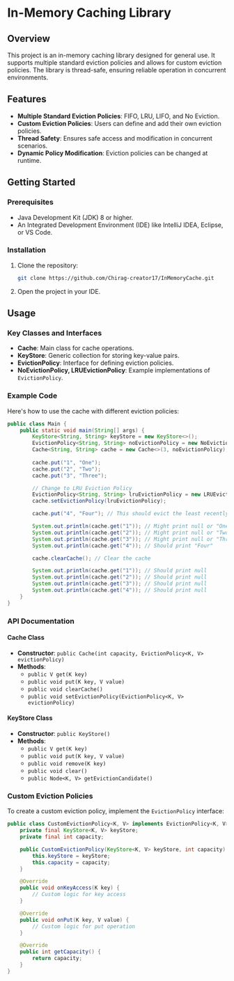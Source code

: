 # In-Memory Caching Library

## Overview

This project is an in-memory caching library designed for general use. It supports multiple standard eviction policies and allows for custom eviction policies. The library is thread-safe, ensuring reliable operation in concurrent environments.

## Features

- **Multiple Standard Eviction Policies**: FIFO, LRU, LIFO, and No Eviction.
- **Custom Eviction Policies**: Users can define and add their own eviction policies.
- **Thread Safety**: Ensures safe access and modification in concurrent scenarios.
- **Dynamic Policy Modification**: Eviction policies can be changed at runtime.

## Getting Started

### Prerequisites

- Java Development Kit (JDK) 8 or higher.
- An Integrated Development Environment (IDE) like IntelliJ IDEA, Eclipse, or VS Code.

### Installation

1. Clone the repository:
    ```sh
    git clone https://github.com/Chirag-creator17/InMemoryCache.git
    ```
2. Open the project in your IDE.

## Usage

### Key Classes and Interfaces

- **Cache**: Main class for cache operations.
- **KeyStore**: Generic collection for storing key-value pairs.
- **EvictionPolicy**: Interface for defining eviction policies.
- **NoEvictionPolicy, LRUEvictionPolicy**: Example implementations of `EvictionPolicy`.

### Example Code

Here's how to use the cache with different eviction policies:

```java
public class Main {
    public static void main(String[] args) {
        KeyStore<String, String> keyStore = new KeyStore<>();
        EvictionPolicy<String, String> noEvictionPolicy = new NoEvictionPolicy<>(keyStore, 3);
        Cache<String, String> cache = new Cache<>(3, noEvictionPolicy);
        
        cache.put("1", "One");
        cache.put("2", "Two");
        cache.put("3", "Three");

        // Change to LRU Eviction Policy
        EvictionPolicy<String, String> lruEvictionPolicy = new LRUEvictionPolicy<>(keyStore, 3);
        cache.setEvictionPolicy(lruEvictionPolicy);

        cache.put("4", "Four"); // This should evict the least recently used entry

        System.out.println(cache.get("1")); // Might print null or "One" based on access pattern
        System.out.println(cache.get("2")); // Might print null or "Two"
        System.out.println(cache.get("3")); // Might print null or "Three"
        System.out.println(cache.get("4")); // Should print "Four"

        cache.clearCache(); // Clear the cache

        System.out.println(cache.get("1")); // Should print null
        System.out.println(cache.get("2")); // Should print null
        System.out.println(cache.get("3")); // Should print null
        System.out.println(cache.get("4")); // Should print null
    }
}
```

### API Documentation

#### Cache Class

- **Constructor**: `public Cache(int capacity, EvictionPolicy<K, V> evictionPolicy)`
- **Methods**:
  - `public V get(K key)`
  - `public void put(K key, V value)`
  - `public void clearCache()`
  - `public void setEvictionPolicy(EvictionPolicy<K, V> evictionPolicy)`

#### KeyStore Class

- **Constructor**: `public KeyStore()`
- **Methods**:
  - `public V get(K key)`
  - `public void put(K key, V value)`
  - `public void remove(K key)`
  - `public void clear()`
  - `public Node<K, V> getEvictionCandidate()`

### Custom Eviction Policies

To create a custom eviction policy, implement the `EvictionPolicy` interface:

```java
public class CustomEvictionPolicy<K, V> implements EvictionPolicy<K, V> {
    private final KeyStore<K, V> keyStore;
    private final int capacity;

    public CustomEvictionPolicy(KeyStore<K, V> keyStore, int capacity) {
        this.keyStore = keyStore;
        this.capacity = capacity;
    }

    @Override
    public void onKeyAccess(K key) {
        // Custom logic for key access
    }

    @Override
    public void onPut(K key, V value) {
        // Custom logic for put operation
    }

    @Override
    public int getCapacity() {
        return capacity;
    }
}
```
